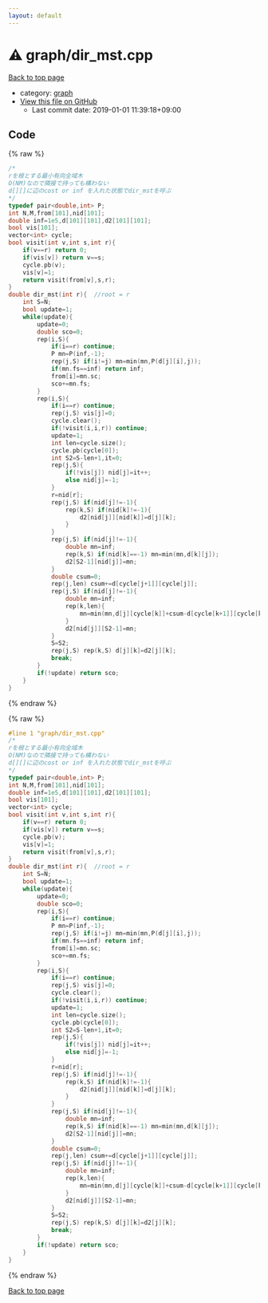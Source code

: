 ```yaml
---
layout: default
---
```


<!-- mathjax config similar to math.stackexchange -->
<script type="text/javascript" async
  src="https://cdnjs.cloudflare.com/ajax/libs/mathjax/2.7.5/MathJax.js?config=TeX-MML-AM_CHTML">
</script>
<script type="text/x-mathjax-config">
  MathJax.Hub.Config({
    TeX: { equationNumbers: { autoNumber: "AMS" }},
    tex2jax: {
      inlineMath: [ ['$','$'] ],
      processEscapes: true
    },
    "HTML-CSS": { matchFontHeight: false },
    displayAlign: "left",
    displayIndent: "2em"
  });
</script>

<script type="text/javascript" src="https://cdnjs.cloudflare.com/ajax/libs/jquery/3.4.1/jquery.min.js"></script>
<script src="https://cdn.jsdelivr.net/npm/jquery-balloon-js@1.1.2/jquery.balloon.min.js" integrity="sha256-ZEYs9VrgAeNuPvs15E39OsyOJaIkXEEt10fzxJ20+2I=" crossorigin="anonymous"></script>
<script type="text/javascript" src="../../assets/js/copy-button.js"></script>
<link rel="stylesheet" href="../../assets/css/copy-button.css" />


# :warning: graph/dir_mst.cpp

<a href="../../index.html">Back to top page</a>

* category: <a href="../../index.html#f8b0b924ebd7046dbfa85a856e4682c8">graph</a>
* <a href="{{ site.github.repository_url }}/blob/master/graph/dir_mst.cpp">View this file on GitHub</a>
    - Last commit date: 2019-01-01 11:39:18+09:00




## Code

<a id="unbundled"></a>
{% raw %}
```cpp
/*
rを根とする最小有向全域木
O(NM)なので隣接で持っても構わない
d[][]に辺のcost or inf を入れた状態でdir_mstを呼ぶ 
*/
typedef pair<double,int> P;
int N,M,from[101],nid[101];
double inf=1e5,d[101][101],d2[101][101];
bool vis[101];
vector<int> cycle;
bool visit(int v,int s,int r){
	if(v==r) return 0;
	if(vis[v]) return v==s;
	cycle.pb(v);
	vis[v]=1;
	return visit(from[v],s,r);
}
double dir_mst(int r){	//root = r
	int S=N;
	bool update=1;
	while(update){
		update=0;
		double sco=0;
		rep(i,S){
			if(i==r) continue;
			P mn=P(inf,-1);
			rep(j,S) if(i!=j) mn=min(mn,P(d[j][i],j));
			if(mn.fs==inf) return inf;
			from[i]=mn.sc;
			sco+=mn.fs;
		}
		rep(i,S){
			if(i==r) continue;
			rep(j,S) vis[j]=0;
			cycle.clear();
			if(!visit(i,i,r)) continue;
			update=1;
			int len=cycle.size();
			cycle.pb(cycle[0]);
			int S2=S-len+1,it=0;
			rep(j,S){
				if(!vis[j]) nid[j]=it++;
				else nid[j]=-1;
			}
			r=nid[r];
			rep(j,S) if(nid[j]!=-1){
				rep(k,S) if(nid[k]!=-1){
					d2[nid[j]][nid[k]]=d[j][k];
				}
			}
			rep(j,S) if(nid[j]!=-1){
				double mn=inf;
				rep(k,S) if(nid[k]==-1) mn=min(mn,d[k][j]);
				d2[S2-1][nid[j]]=mn;
			}
			double csum=0;
			rep(j,len) csum+=d[cycle[j+1]][cycle[j]];
			rep(j,S) if(nid[j]!=-1){
				double mn=inf;
				rep(k,len){
					mn=min(mn,d[j][cycle[k]]+csum-d[cycle[k+1]][cycle[k]]);
				}
				d2[nid[j]][S2-1]=mn;
			}
			S=S2;
			rep(j,S) rep(k,S) d[j][k]=d2[j][k];
			break;
		}
		if(!update) return sco;
	}
}

```
{% endraw %}

<a id="bundled"></a>
{% raw %}
```cpp
#line 1 "graph/dir_mst.cpp"
/*
rを根とする最小有向全域木
O(NM)なので隣接で持っても構わない
d[][]に辺のcost or inf を入れた状態でdir_mstを呼ぶ 
*/
typedef pair<double,int> P;
int N,M,from[101],nid[101];
double inf=1e5,d[101][101],d2[101][101];
bool vis[101];
vector<int> cycle;
bool visit(int v,int s,int r){
	if(v==r) return 0;
	if(vis[v]) return v==s;
	cycle.pb(v);
	vis[v]=1;
	return visit(from[v],s,r);
}
double dir_mst(int r){	//root = r
	int S=N;
	bool update=1;
	while(update){
		update=0;
		double sco=0;
		rep(i,S){
			if(i==r) continue;
			P mn=P(inf,-1);
			rep(j,S) if(i!=j) mn=min(mn,P(d[j][i],j));
			if(mn.fs==inf) return inf;
			from[i]=mn.sc;
			sco+=mn.fs;
		}
		rep(i,S){
			if(i==r) continue;
			rep(j,S) vis[j]=0;
			cycle.clear();
			if(!visit(i,i,r)) continue;
			update=1;
			int len=cycle.size();
			cycle.pb(cycle[0]);
			int S2=S-len+1,it=0;
			rep(j,S){
				if(!vis[j]) nid[j]=it++;
				else nid[j]=-1;
			}
			r=nid[r];
			rep(j,S) if(nid[j]!=-1){
				rep(k,S) if(nid[k]!=-1){
					d2[nid[j]][nid[k]]=d[j][k];
				}
			}
			rep(j,S) if(nid[j]!=-1){
				double mn=inf;
				rep(k,S) if(nid[k]==-1) mn=min(mn,d[k][j]);
				d2[S2-1][nid[j]]=mn;
			}
			double csum=0;
			rep(j,len) csum+=d[cycle[j+1]][cycle[j]];
			rep(j,S) if(nid[j]!=-1){
				double mn=inf;
				rep(k,len){
					mn=min(mn,d[j][cycle[k]]+csum-d[cycle[k+1]][cycle[k]]);
				}
				d2[nid[j]][S2-1]=mn;
			}
			S=S2;
			rep(j,S) rep(k,S) d[j][k]=d2[j][k];
			break;
		}
		if(!update) return sco;
	}
}

```
{% endraw %}

<a href="../../index.html">Back to top page</a>

